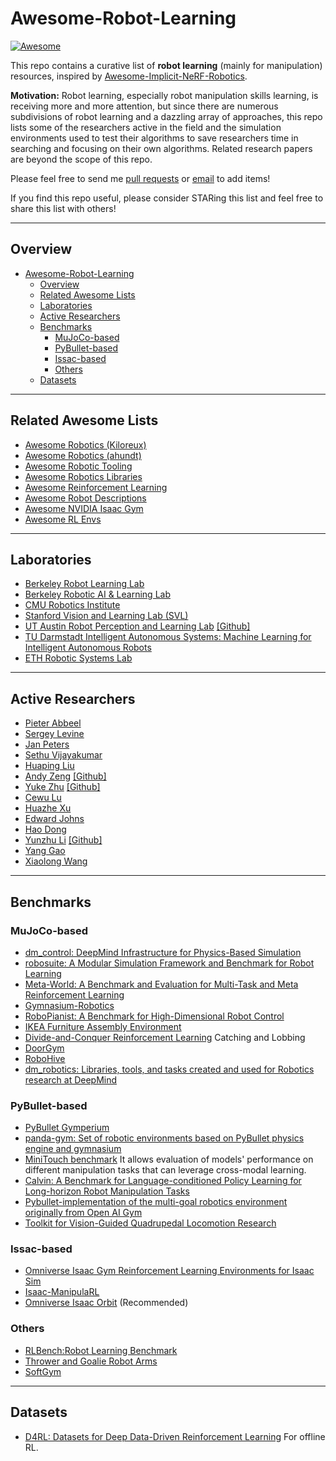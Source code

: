 # Awesome-Robot-Learning

[![Awesome](https://cdn.rawgit.com/sindresorhus/awesome/d7305f38d29fed78fa85652e3a63e154dd8e8829/media/badge.svg)](https://github.com/sindresorhus/awesome)

This repo contains a curative list of **robot learning** (mainly for manipulation) resources, inspired by [Awesome-Implicit-NeRF-Robotics](https://github.com/zubair-irshad/Awesome-Implicit-NeRF-Robotics). <br> 

**Motivation:** Robot learning, especially robot manipulation skills learning, is receiving more and more attention, but since there are numerous subdivisions of robot learning and a dazzling array of approaches, this repo lists some of the researchers active in the field and the simulation environments used to test their algorithms to save researchers time in searching and focusing on their own algorithms. Related research papers are beyond the scope of this repo.  <br>

Please feel free to send me [pull requests](https://github.com/RayYoh/Awesome-Robot-Learning/blob/master/how-to-RP.md) or [email](mailto:rayyohhust@gmail.com) to add items! <br> 

If you find this repo useful, please consider STARing this list and feel free to share this list with others!

---
## Overview

- [Awesome-Robot-Learning](#awesome-robot-learning)
  - [Overview](#overview)
  - [Related Awesome Lists](#related-awesome-lists)
  - [Laboratories](#laboratories)
  - [Active Researchers](#active-researchers)
  - [Benchmarks](#benchmarks)
    - [MuJoCo-based](#mujoco-based)
    - [PyBullet-based](#pybullet-based)
    - [Issac-based](#issac-based)
    - [Others](#others)
  - [Datasets](#datasets)

---
## Related Awesome Lists
* [Awesome Robotics (Kiloreux)](https://github.com/kiloreux/awesome-robotics)
* [Awesome Robotics (ahundt)](https://github.com/ahundt/awesome-robotics)
* [Awesome Robotic Tooling](https://github.com/protontypes/awesome-robotic-tooling)
* [Awesome Robotics Libraries](https://github.com/jslee02/awesome-robotics-libraries)
* [Awesome Reinforcement Learning](https://github.com/aikorea/awesome-rl/)
* [Awesome Robot Descriptions](https://github.com/robot-descriptions/awesome-robot-descriptions)
* [Awesome NVIDIA Isaac Gym](https://github.com/wangcongrobot/awesome-isaac-gym)
* [Awesome RL Envs](https://github.com/clvrai/awesome-rl-envs)

---
## Laboratories
* [Berkeley Robot Learning Lab](https://rll.berkeley.edu/research.html)
* [Berkeley Robotic AI & Learning Lab](http://rail.eecs.berkeley.edu/index.html)
* [CMU Robotics Institute](https://www.ri.cmu.edu/)
* [Stanford Vision and Learning Lab (SVL)](https://svl.stanford.edu/)
* [UT Austin Robot Perception and Learning Lab](https://rpl.cs.utexas.edu/) [[Github]](https://github.com/UT-Austin-RPL)
* [TU Darmstadt Intelligent Autonomous Systems: Machine Learning for Intelligent Autonomous Robots](https://www.ias.informatik.tu-darmstadt.de/#IAS)
* [ETH Robotic Systems Lab](https://rsl.ethz.ch/)
---
## Active Researchers
* [Pieter Abbeel](https://i3.cs.berkeley.edu/)
* [Sergey Levine](https://people.eecs.berkeley.edu/~svlevine/)
* [Jan Peters](https://www.ias.informatik.tu-darmstadt.de/Member/JanPeters)
* [Sethu Vijayakumar](https://homepages.inf.ed.ac.uk/svijayak/)
* [Huaping Liu](https://sites.google.com/site/thuliuhuaping)
* [Andy Zeng](https://andyzeng.github.io/) [[Github]](https://github.com/andyzeng)
* [Yuke Zhu](https://www.cs.utexas.edu/~yukez/) [[Github]](https://github.com/yukezhu)
* [Cewu Lu](https://www.mvig.org/)
* [Huazhe Xu](http://hxu.rocks/)
* [Edward Johns](https://www.robot-learning.uk/)
* [Hao Dong](https://zsdonghao.github.io/)
* [Yunzhu Li](https://yunzhuli.github.io/) [[Github]](https://github.com/yunzhuli)
* [Yang Gao](http://people.iiis.tsinghua.edu.cn/~gaoyang/yang-gao.weebly.com/index.html)
* [Xiaolong Wang](https://xiaolonw.github.io/index.html)
---
## Benchmarks
### MuJoCo-based
* [dm_control: DeepMind Infrastructure for Physics-Based Simulation](https://github.com/deepmind/dm_control)
* [robosuite: A Modular Simulation Framework and Benchmark for Robot Learning](https://robosuite.ai/)
* [Meta-World: A Benchmark and Evaluation for Multi-Task and Meta Reinforcement Learning](https://meta-world.github.io/)
* [Gymnasium-Robotics](https://github.com/Farama-Foundation/Gymnasium-Robotics)
* [RoboPianist: A Benchmark for High-Dimensional Robot Control](https://kzakka.com/robopianist/)
* [IKEA Furniture Assembly Environment](https://clvrai.github.io/furniture/)
* [Divide-and-Conquer Reinforcement Learning](https://github.com/dibyaghosh/dnc) Catching and Lobbing
* [DoorGym](https://github.com/PSVL/DoorGym)
* [RoboHive](https://github.com/vikashplus/robohive)
* [dm_robotics: Libraries, tools, and tasks created and used for Robotics research at DeepMind](https://github.com/deepmind/dm_robotics)

### PyBullet-based
* [PyBullet Gymperium](https://github.com/benelot/pybullet-gym)
* [panda-gym: Set of robotic environments based on PyBullet physics engine and gymnasium](https://github.com/qgallouedec/panda-gym)
* [MiniTouch benchmark](https://github.com/ServiceNow/MiniTouch) It allows evaluation of models' performance on different manipulation tasks that can leverage cross-modal learning.
* [Calvin: A Benchmark for Language-conditioned Policy Learning for Long-horizon Robot Manipulation Tasks](http://calvin.cs.uni-freiburg.de/) 
* [Pybullet-implementation of the multi-goal robotics environment originally from Open AI Gym](https://github.com/IanYangChina/pybullet_multigoal_gym)
* [Toolkit for Vision-Guided Quadrupedal Locomotion Research ](https://github.com/Mehooz/vision4leg)

### Issac-based
* [Omniverse Isaac Gym Reinforcement Learning Environments for Isaac Sim](https://github.com/NVIDIA-Omniverse/OmniIsaacGymEnvs)
* [Isaac-ManipulaRL](https://github.com/cypypccpy/Isaac-ManipulaRL)
* [Omniverse Isaac Orbit](https://github.com/NVIDIA-Omniverse/Orbit) (Recommended)

### Others
* [RLBench:Robot Learning Benchmark](https://sites.google.com/view/rlbench)
* [Thrower and Goalie Robot Arms](https://github.com/muddasser27/Thrower_Goalie_RobotArms)
* [SoftGym](https://github.com/Xingyu-Lin/softgym)
---
## Datasets
* [D4RL: Datasets for Deep Data-Driven Reinforcement Learning](https://sites.google.com/view/d4rl/home) For offline RL.

